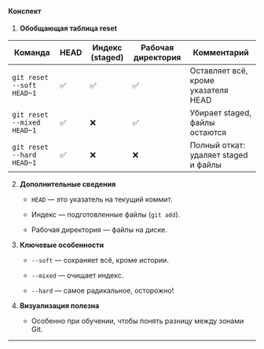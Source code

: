 #### Конспект

1. **Обобщающая таблица reset**
    
| Команда                    | HEAD | Индекс (staged) | Рабочая директория | Комментарий                          |
| -------------------------- | ---- | --------------- | ------------------ | ------------------------------------ |
| `git reset --soft HEAD~1`  | ✅    | ✅               | ✅                  | Оставляет всё, кроме указателя HEAD  |
| `git reset --mixed HEAD~1` | ✅    | ❌               | ✅                  | Убирает staged, файлы остаются       |
| `git reset --hard HEAD~1`  | ✅    | ❌               | ❌                  | Полный откат: удаляет staged и файлы |
    
2. **Дополнительные сведения**
    
    - `HEAD` — это указатель на текущий коммит.
        
    - Индекс — подготовленные файлы (`git add`).
        
    - Рабочая директория — файлы на диске.
        
3. **Ключевые особенности**
    
    - `--soft` — сохраняет всё, кроме истории.
        
    - `--mixed` — очищает индекс.
        
    - `--hard` — самое радикальное, осторожно!
        
4. **Визуализация полезна**
    
    - Особенно при обучении, чтобы понять разницу между зонами Git.
        

---

